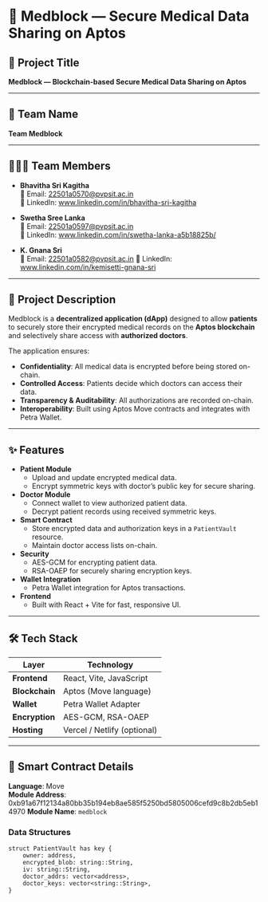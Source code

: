 # 🏥 Medblock — Secure Medical Data Sharing on Aptos

## 📌 Project Title
**Medblock — Blockchain-based Secure Medical Data Sharing on Aptos**

---

## 👥 Team Name
**Team Medblock**

---

## 🧑‍🤝‍🧑 Team Members
- **Bhavitha Sri Kagitha**  
  📧 Email: 22501a0570@pvpsit.ac.in  
  🔗 LinkedIn: www.linkedin.com/in/bhavitha-sri-kagitha

- **Swetha Sree Lanka**  
  📧 Email: 22501a0597@pvpsit.ac.in  
  🔗 LinkedIn: www.linkedin.com/in/swetha-lanka-a5b18825b/
- **K. Gnana Sri**  
  📧 Email: 22501a0582@pvpsit.ac.in 
  🔗 LinkedIn: www.linkedin.com/in/kemisetti-gnana-sri

---

## 📖 Project Description

Medblock is a **decentralized application (dApp)** designed to allow **patients** to securely store their encrypted medical records on the **Aptos blockchain** and selectively share access with **authorized doctors**.

The application ensures:
- **Confidentiality**: All medical data is encrypted before being stored on-chain.
- **Controlled Access**: Patients decide which doctors can access their data.
- **Transparency & Auditability**: All authorizations are recorded on-chain.
- **Interoperability**: Built using Aptos Move contracts and integrates with Petra Wallet.

---

## ✨ Features

- **Patient Module**
  - Upload and update encrypted medical data.
  - Encrypt symmetric keys with doctor’s public key for secure sharing.
- **Doctor Module**
  - Connect wallet to view authorized patient data.
  - Decrypt patient records using received symmetric keys.
- **Smart Contract**
  - Store encrypted data and authorization keys in a `PatientVault` resource.
  - Maintain doctor access lists on-chain.
- **Security**
  - AES-GCM for encrypting patient data.
  - RSA-OAEP for securely sharing encryption keys.
- **Wallet Integration**
  - Petra Wallet integration for Aptos transactions.
- **Frontend**
  - Built with React + Vite for fast, responsive UI.

---

## 🛠️ Tech Stack

| Layer           | Technology |
|-----------------|------------|
| **Frontend**    | React, Vite, JavaScript |
| **Blockchain**  | Aptos (Move language) |
| **Wallet**      | Petra Wallet Adapter |
| **Encryption**  | AES-GCM, RSA-OAEP |
| **Hosting**     | Vercel / Netlify (optional) |

---

## 📜 Smart Contract Details

**Language**: Move  
**Module Address**: 0xb91a67f12134a80bb35b194eb8ae585f5250bd5805006cefd9c8b2db5eb14970
**Module Name**: `medblock`

### Data Structures
```move
struct PatientVault has key {
    owner: address,
    encrypted_blob: string::String,
    iv: string::String,
    doctor_addrs: vector<address>,
    doctor_keys: vector<string::String>,
}  
